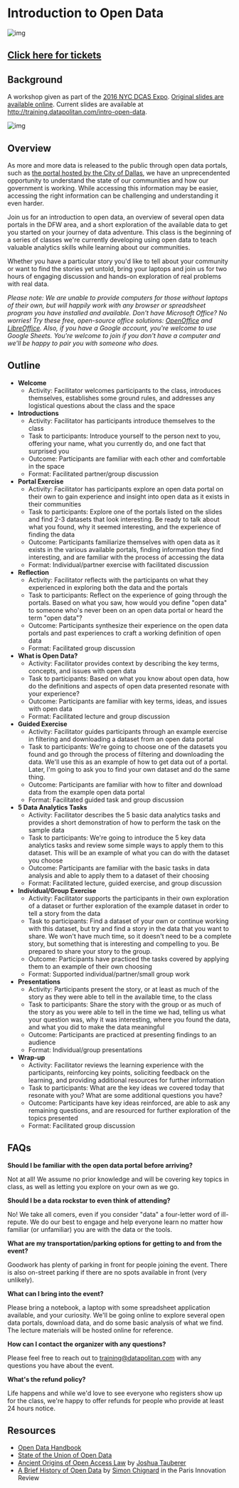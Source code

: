 # Introduction to Open Data

![img](images/event_cover.png)

## [Click here for tickets](https://www.eventbrite.com/e/seeing-dallas-in-data-an-introduction-to-open-data-in-dfw-tickets-55724131377?aff=github)

## Background
A workshop given as part of the [2016 NYC DCAS Expo](http://www.nyc.gov/html/dcas/downloads/pdf/misc/expo2016.pdf). [Original slides are available online](http://www.datapolitan.com/talks_lectures/20160108_OpenDataExpo). Current slides are available at http://training.datapolitan.com/intro-open-data.

![img](images/expo2016_14.jpg)

## Overview
As more and more data is released to the public through open data portals, such as [the portal hosted by the City of Dallas](https://www.dallasopendata.com/), we have an unprecendented opportunity to understand the state of our communities and how our government is working. While accessing this information may be easier, accessing the right information can be challenging and understanding it even harder.

Join us for an introduction to open data, an overview of several open data portals in the DFW area, and a short exploration of the available data to get you started on your journey of data adventure. This class is the beginning of a series of classes we're currently developing using open data to teach valuable analytics skills while learning about our communities.

Whether you have a particular story you'd like to tell about your community or want to find the stories yet untold, bring your laptops and join us for two hours of engaging discussion and hands-on exploration of real problems with real data.

_Please note: We are unable to provide computers for those without laptops of their own, but will happily work with any browser or spreadsheet program you have installed and available. Don't have Microsoft Office? No worries! Try these free, open-source office solutions: [OpenOffice](https://www.openoffice.org/) and [LibreOffice](https://www.libreoffice.org/). Also, if you have a Google account, you're welcome to use Google Sheets. You're welcome to join if you don't have a computer and we'll be happy to pair you with someone who does._

## Outline
+ **Welcome**
	+ Activity: Facilitator welcomes participants to the class, introduces themselves, establishes some ground rules, and addresses any logistical questions about the class and the space
+ **Introductions**
	+ Activity: Facilitator has participants introduce themselves to the class
	+ Task to participants: Introduce yourself to the person next to you, offering your name, what you currently do, and one fact that surprised you
	+ Outcome: Participants are familiar with each other and comfortable in the space
	+ Format: Facilitated partner/group discussion
+ **Portal Exercise**
	+ Activity: Facilitator has participants explore an open data portal on their own to gain experience and insight into open data as it exists in their communities
	+ Task to participants: Explore one of the portals listed on the slides and find 2-3 datasets that look interesting. Be ready to talk about what you found, why it seemed interesting, and the experience of finding the data
	+ Outcome: Participants familiarize themselves with open data as it exists in the various available portals, finding information they find interesting, and are familiar with the process of accessing the data
	+ Format: Individual/partner exercise with facilitated discussion
+ **Reflection** 
	+ Activity: Facilitator reflects with the participants on what they experienced in exploring both the data and the portals
	+ Task to participants: Reflect on the experience of going through the portals. Based on what you saw, how would you define "open data" to someone who's never been on an open data portal or heard the term "open data"?
	+ Outcome: Participants synthesize their experience on the open data portals and past experiences to craft a working definition of open data
	+ Format: Facilitated group discussion
+ **What is Open Data?**
	+ Activity: Facilitator provides context by describing the key terms, concepts, and issues with open data
	+ Task to participants: Based on what you know about open data, how do the definitions and aspects of open data presented resonate with your experience?
	+ Outcome: Participants are familiar with key terms, ideas, and issues with open data
	+ Format: Facilitated lecture and group discussion
+ **Guided Exercise**
	+ Activity: Facilitator guides participants through an example exercise in filtering and downloading a dataset from an open data portal
	+ Task to participants: We're going to choose one of the datasets you found and go through the process of filtering and downloading the data. We'll use this as an example of how to get data out of a portal. Later, I'm going to ask you to find your own dataset and do the same thing. 
	+ Outcome: Participants are familiar with how to filter and download data from the example open data portal
	+ Format: Facilitated guided task and group discussion
+ **5 Data Analytics Tasks**
	+ Activity: Facilitator describes the 5 basic data analytics tasks and provides a short demonstration of how to perform the task on the sample data
	+ Task to participants: We're going to introduce the 5 key data analytics tasks and review some simple ways to apply them to this dataset. This will be an example of what you can do with the dataset you choose
	+ Outcome: Participants are familiar with the basic tasks in data analysis and able to apply them to a dataset of their choosing
	+ Format: Facilitated lecture, guided exercise, and group discussion
+ **Individual/Group Exercise**
	+ Activity: Facilitator supports the participants in their own exploration of a dataset or further exploration of the example dataset in order to tell a story from the data
	+ Task to participants: Find a dataset of your own or continue working with this dataset, but try and find a story in the data that you want to share. We won't have much time, so it doesn't need to be a complete story, but something that is interesting and compelling to you. Be prepared to share your story to the group.
	+ Outcome: Participants have practiced the tasks covered by applying them to an example of their own choosing
	+ Format: Supported individual/partner/small group work
+ **Presentations**
	+ Activity: Participants present the story, or at least as much of the story as they were able to tell in the available time, to the class
	+ Task to participants: Share the story with the group or as much of the story as you were able to tell in the time we had, telling us what your question was, why it was interesting, where you found the data, and what you did to make the data meaningful
	+ Outcome: Participants are practiced at presenting findings to an audience
	+ Format: Individual/group presentations
+ **Wrap-up**
	+ Activity: Facilitator reviews the learning experience with the participants, reinforcing key points, soliciting feedback on the learning, and providing additional resources for further information
	+ Task to participants: What are the key ideas we covered today that resonate with you? What are some additional questions you have?
	+ Outcome: Participants have key ideas reinforced, are able to ask any remaining questions, and are resourced for further exploration of the topics presented
	+ Format: Facilitated group discussion

## FAQs

**Should I be familiar with the open data portal before arriving?**

Not at all! We assume no prior knowledge and will be covering key topics in class, as well as letting you explore on your own as we go.

**Should I be a data rockstar to even think of attending?**

No! We take all comers, even if you consider "data" a four-letter word of ill-repute. We do our best to engage and help everyone learn no matter how familiar (or unfamiliar) you are with the data or the tools.

**What are my transportation/parking options for getting to and from the event?**

Goodwork has plenty of parking in front for people joining the event. There is also on-street parking if there are no spots available in front (very unlikely).

**What can I bring into the event?**

Please bring a notebook, a laptop with some spreadsheet application available, and your curiosity. We'll be going online to explore several open data portals, download data, and do some basic analysis of what we find. The lecture materials will be hosted online for reference.

**How can I contact the organizer with any questions?**

Please feel free to reach out to training@datapolitan.com with any questions you have about the event.

**What's the refund policy?**

Life happens and while we'd love to see everyone who registers show up for the class, we're happy to offer refunds for people who provide at least 24 hours notice.

## Resources
+ [Open Data Handbook](http://opendatahandbook.org/)
+ [State of the Union of Open Data](https://www.datafoundation.org/the-state-of-the-union-of-open-data-ed-3)
+ [Ancient Origins of Open Access Law](https://opengovdata.io/2014/ancient-origins-open-access-to-law/) by [Joshua Tauberer](https://razor.occams.info/)
+ [A Brief History of Open Data](http://parisinnovationreview.com/articles-en/a-brief-history-of-open-data) by [Simon Chignard](https://donneesouvertes.info/) in the Paris Innovation Review

